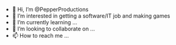 - 👋 Hi, I’m @PepperProductions
- 👀 I’m interested in getting a software/IT job and making games
- 🌱 I’m currently learning ...
- 💞️ I’m looking to collaborate on ...
- 📫 How to reach me ...

<!---
PepperProductions/PepperProductions is a ✨ special ✨ repository because its `README.md` (this file) appears on your GitHub profile.
You can click the Preview link to take a look at your changes.
--->

